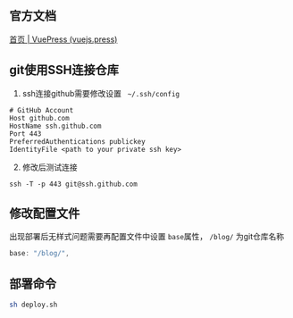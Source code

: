 ## 官方文档

[首页 | VuePress (vuejs.press)](https://vuejs.press/zh/)



## git使用SSH连接仓库

1. ssh连接github需要修改设置 ` ~/.ssh/config`

``````
# GitHub Account
Host github.com
HostName ssh.github.com
Port 443
PreferredAuthentications publickey
IdentityFile <path to your private ssh key>
``````

2. 修改后测试连接

```shell 
ssh -T -p 443 git@ssh.github.com
```



## 修改配置文件

出现部署后无样式问题需要再配置文件中设置 `base`属性， `/blog/` 为git仓库名称

```js
base: "/blog/",
```



## 部署命令

```sh
sh deploy.sh
```

